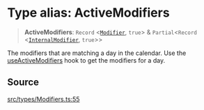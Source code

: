 # Type alias: ActiveModifiers

> **ActiveModifiers**: `Record` \<[`Modifier`](Modifier.md), `true`\> & `Partial`\<`Record` \<[`InternalModifier`](../enumerations/InternalModifier.md), `true`\>\>

The modifiers that are matching a day in the calendar. Use the
[useActiveModifiers](../functions/useActiveModifiers.md) hook to get the modifiers for a day.

## Source

[src/types/Modifiers.ts:55](https://github.com/gpbl/react-day-picker/blob/a604fd23887c832117da414a9c63b1b84efb97d9/src/types/Modifiers.ts#L55)
